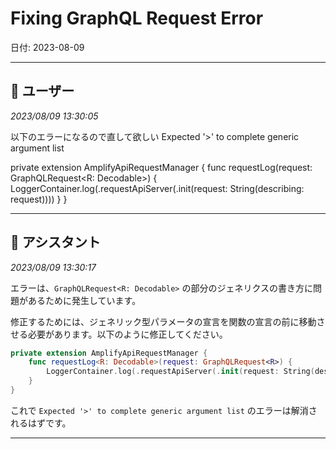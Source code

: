 # Fixing GraphQL Request Error

日付: 2023-08-09

---

## 👤 ユーザー
*2023/08/09 13:30:05*

以下のエラーになるので直して欲しい
Expected '&gt;' to complete generic argument list

private extension AmplifyApiRequestManager {
    func requestLog(request: GraphQLRequest&lt;R: Decodable&gt;) {
        LoggerContainer.log(.requestApiServer(.init(request: String(describing: request))))
    }
}

---

## 🤖 アシスタント
*2023/08/09 13:30:17*

エラーは、`GraphQLRequest<R: Decodable>` の部分のジェネリクスの書き方に問題があるために発生しています。

修正するためには、ジェネリック型パラメータの宣言を関数の宣言の前に移動させる必要があります。以下のように修正してください。

```swift
private extension AmplifyApiRequestManager {
    func requestLog<R: Decodable>(request: GraphQLRequest<R>) {
        LoggerContainer.log(.requestApiServer(.init(request: String(describing: request))))
    }
}
```

これで `Expected '>' to complete generic argument list` のエラーは解消されるはずです。

---
